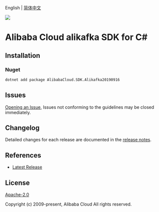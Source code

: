 English | [简体中文](README-CN.md)

![](https://aliyunsdk-pages.alicdn.com/icons/AlibabaCloud.svg)

# Alibaba Cloud alikafka SDK for C#

## Installation

### Nuget

```bash
dotnet add package AlibabaCloud.SDK.Alikafka20190916
```

## Issues

[Opening an Issue](https://github.com/aliyun/alibabacloud-csharp-sdk/issues/new), Issues not conforming to the guidelines may be closed immediately.

## Changelog

Detailed changes for each release are documented in the [release notes](./ChangeLog.md).

## References

* [Latest Release](https://github.com/aliyun/alibabacloud-csharp-sdk/)

## License

[Apache-2.0](http://www.apache.org/licenses/LICENSE-2.0)

Copyright (c) 2009-present, Alibaba Cloud All rights reserved.
